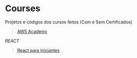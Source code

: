 # Courses
Projetos e códigos dos cursos feitos (Com e Sem Certificados)

>[AWS Academy](https://aws.amazon.com/pt/training/awsacademy/)

*REACT*
>[React para Iniciantes](https://www.udemy.com/course/react-para-iniciantes-free/)
